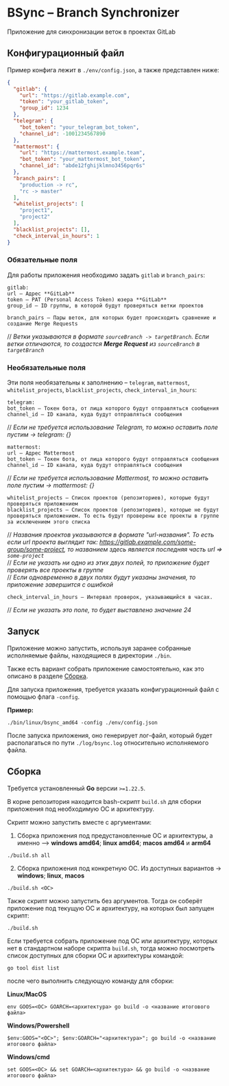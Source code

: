 # BSync – Branch Synchronizer

Приложение для синхронизации веток в проектах GitLab

## Конфигурационный файл
Пример конфига лежит в `./env/config.json`, а также представлен ниже:

```json
{
  "gitlab": {
    "url": "https://gitlab.example.com",
    "token": "your_gitlab_token",
    "group_id": 1234
  },
  "telegram": {
    "bot_token": "your_telegram_bot_token",
    "channel_id": -1001234567890
  },
  "mattermost": {
    "url": "https://mattermost.example.team",
    "bot_token": "your_mattermost_bot_token",
    "channel_id": "abde12fghijklmno3456pqr6s"
  },
  "branch_pairs": [
    "production -> rc",
    "rc -> master"
  ],
  "whitelist_projects": [
    "project1",
    "project2"
  ],
  "blacklist_projects": [],
  "check_interval_in_hours": 1
}
```

### Обязательные поля
Для работы приложения необходимо задать `gitlab` и `branch_pairs`:

```
gitlab:
url – Адрес **GitLab**
token – PAT (Personal Access Token) юзера **GitLab**
group_id – ID группы, в которой будут проверяться ветки проектов
```

```
branch_pairs – Пары веток, для которых будет происходить сравнение и создание Merge Requests
```
// _Ветки указываются в формате `sourceBranch -> targetBranch`.
Если ветки отличаются, то создастся **Merge Request** из `sourceBranch` в `targetBranch`_

### Необязательные поля
Эти поля необязательны к заполнению – `telegram`, `mattermost`, `whitelist_projects`, `blacklist_projects`, `check_interval_in_hours`:
```
telegram:
bot_token – Токен бота, от лица которого будут отправляться сообщения
channel_id – ID канала, куда будут отправляться сообщения
```
// _Если не требуется использование Telegram, то можно оставить поле пустим -> telegram: {}_

```
mattermost:
url – Адрес Mattermost
bot_token – Токен бота, от лица которого будут отправляться сообщения
channel_id – ID канала, куда будут отправляться сообщения
```
// _Если не требуется использование Mattermost, то можно оставить поле пустим -> mattermost: {}_


```
whitelist_projects – Список проектов (репозиториев), которые будут проверяться приложением
blacklist_projects – Список проектов (репозиториев), которые не будут проверяться приложением. То есть будут проверены все проекты в группе за исключением этого списка
```
// _Названия проектов указываются в формате "url-названия". 
То есть если url проекта выглядит так: https://gitlab.example.com/some-group/some-project, 
то названием здесь является последняя часть url => `some-project`_  
// _Если не указать ни одно из этих двух полей, то приложение будет проверять все проекты в группе_  
// _Если одновременно в двух полях будут указаны значения, то приложение завершится с ошибкой_


```
check_interval_in_hours – Интервал проверок, указывающийся в часах.
```
// _Если не указать это поле, то будет выставлено значение 24_

## Запуск
Приложение можно запустить, используя заранее собранные исполняемые файлы, находящиеся в директории `./bin`.

Также есть вариант собрать приложение самостоятельно, как это описано в разделе [Сборка](#сборка).

Для запуска приложения, требуется указать конфигурационный файл с помощью флага `-config`.  

**Пример:**
```shell
./bin/linux/bsync_amd64 -config ./env/config.json
```

После запуска приложения, оно генерирует лог-файл, который будет располагаться по пути `./log/bsync.log`
относительно исполняемого файла.

## Сборка
Требуется установленный **Go** версии `>=1.22.5`.

В корне репозитория находится bash-скрипт `build.sh` для сборки приложения под необходимую ОС и архитектуру.

Скрипт можно запустить вместе с аргументами:
1) Сборка приложения под предустановленные ОС и архитектуры, а именно –> **windows amd64**; **linux amd64**;
   **macos amd64** и **arm64**
```shell
./build.sh all
```

2) Сборка приложения под конкретную ОС. Из доступных вариантов -> **windows**; **linux**, **macos**
```shell
./build.sh <ОС>
```

Также скрипт можно запустить без аргументов. Тогда он соберёт приложение под текущую ОС и архитектуру,
на которых был запущен скрипт:
```shell
./build.sh
```

Если требуется собрать приложение под ОС или архитектуру, которых нет в стандартном наборе скрипта `build.sh`,
тогда можно посмотреть список доступных для сборки ОС и архитектуры командой:
```shell
go tool dist list
```
после чего выполнить следующую команду для сборки:

**Linux/MacOS**
```shell
env GOOS=<ОС> GOARCH=<архитектура> go build -o <название итогового файла>
```

**Windows/Powershell**
```shell
$env:GOOS="<ОС>"; $env:GOARCH="<архитектура>"; go build -o <название итогового файла>
```

**Windows/cmd**
```shell
set GOOS=<ОС> && set GOARCH=<архитектура> && go build -o <название итогового файла>
```